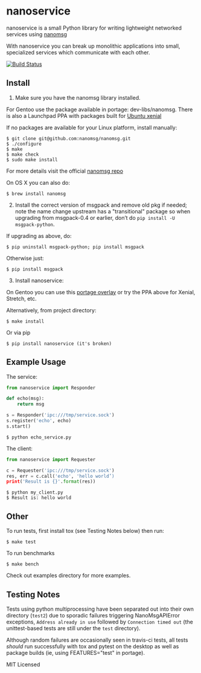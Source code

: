 nanoservice
===========
nanoservice is a small Python library for writing lightweight networked services
using [nanomsg](http://nanomsg.org/)

With nanoservice you can break up monolithic applications into small,
specialized services which communicate with each other.

[![Build Status](https://travis-ci.org/walkr/nanoservice.svg?branch=master)](https://travis-ci.org/walkr/nanoservice)

## Install

1) Make sure you have the nanomsg library installed.

For Gentoo use the package available in portage: dev-libs/nanomsg.  There is also
a Launchpad PPA with packages built for [Ubuntu xenial](https://launchpad.net/~nerdboy/+archive/ubuntu/embedded)

If no packages are available for your Linux platform, install manually:

```shell
$ git clone git@github.com:nanomsg/nanomsg.git
$ ./configure
$ make
$ make check
$ sudo make install
```

For more details visit the official [nanomsg repo](https://github.com/nanomsg/nanomsg)

On OS X you can also do:

```shell
$ brew install nanomsg
```

2) Install the correct version of msgpack and remove old pkg if needed;
note the name change upstream has a "transitional" package so when
upgrading from msgpack-0.4 or earlier, don’t do ``pip install -U msgpack-python``.

If upgrading as above, do:

```shell
$ pip uninstall msgpack-python; pip install msgpack
```
Otherwise just:
```shell
$ pip install msgpack
```

3) Install nanoservice:

On Gentoo you can use this [portage overlay](https://github.com/sarnold/portage-overlay)
or try the PPA above for Xenial, Stretch, etc.

Alternatively, from project directory:

```shell
$ make install
```

Or via pip

```shell
$ pip install nanoservice (it's broken)
```


## Example Usage


The service:

```python
from nanoservice import Responder

def echo(msg):
    return msg

s = Responder('ipc:///tmp/service.sock')
s.register('echo', echo)
s.start()
```


```shell
$ python echo_service.py
```

The client:

```python
from nanoservice import Requester

c = Requester('ipc:///tmp/service.sock')
res, err = c.call('echo', 'hello world’)
print('Result is {}'.format(res))
```

```shell
$ python my_client.py
$ Result is: hello world
```

## Other

To run tests, first install tox (see Testing Notes below) then run:

```shell
$ make test
```

To run benchmarks

```shell
$ make bench
```

Check out examples directory for more examples.

## Testing Notes

Tests using python multiprocessing have been separated out into their own
directory (`test2`) due to sporadic failures triggering NanoMsgAPIError
exceptions, `Address already in use` followed by `Connection timed out`
(the unittest-based tests are still under the `test` directory).

Although random failures are occasionally seen in travis-ci tests, all
tests *should* run successfully with tox and pytest on the desktop as well
as package builds (ie, using FEATURES="test" in portage).

MIT Licensed
